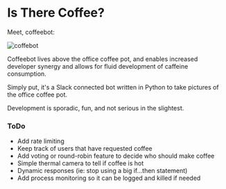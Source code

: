 # Is There Coffee?

Meet, coffeebot:

![coffebot](https://i.imgur.com/INjlr00l.jpg)

Coffeebot lives above the office coffee pot, and enables increased developer synergy and allows for fluid development of caffeine consumption.

Simply put, it's a Slack connected bot written in Python to take pictures of the office coffee pot.

Development is sporadic, fun, and not serious in the slightest.

### ToDo

* Add rate limiting
* Keep track of users that have requested coffee
* Add voting or round-robin feature to decide who should make coffee
* Simple thermal camera to tell if coffee is hot
* Dynamic responses (ie: stop using a big if...then statement)
* Add process monitoring so it can be logged and killed if needed
